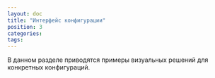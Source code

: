 ```yaml
---
layout: doc
title: "Интерфейс конфигурации"
position: 3
categories: 
tags: 
---
```


В данном разделе приводятся примеры визуальных решений для конкретных конфигураций.

 



 

 

